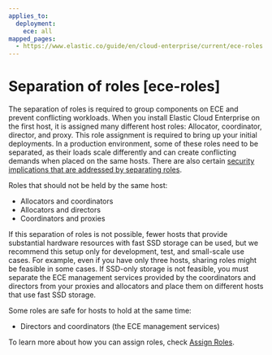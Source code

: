 ```yaml
---
applies_to:
  deployment:
    ece: all
mapped_pages:
  - https://www.elastic.co/guide/en/cloud-enterprise/current/ece-roles.html
---
```


# Separation of roles [ece-roles]

The separation of roles is required to group components on ECE and prevent conflicting workloads. When you install Elastic Cloud Enterprise on the first host, it is assigned many different host roles: Allocator, coordinator, director, and proxy. This role assignment is required to bring up your initial deployments. In a production environment, some of these roles need to be separated, as their loads scale differently and can create conflicting demands when placed on the same hosts. There are also certain [security implications that are addressed by separating roles](../../security/secure-your-elastic-cloud-enterprise-installation.md#ece-securing-vectors).

Roles that should not be held by the same host:

* Allocators and coordinators
* Allocators and directors
* Coordinators and proxies

If this separation of roles is not possible, fewer hosts that provide substantial hardware resources with fast SSD storage can be used, but we recommend this setup only for development, test, and small-scale use cases. For example, even if you have only three hosts, sharing roles might be feasible in some cases. If SSD-only storage is not feasible, you must separate the ECE management services provided by the coordinators and directors from your proxies and allocators and place them on different hosts that use fast SSD storage.

Some roles are safe for hosts to hold at the same time:

* Directors and coordinators (the ECE management services)

To learn more about how you can assign roles, check [Assign Roles](assign-roles-to-hosts.md).

